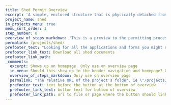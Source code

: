 ```yaml
---
title: Shed Permit Overview
excerpt: 'A simple, enclosed structure that is physically detached from your house and will be used for storage'
project_name: shed
in_projects_menu: true
menu_sort_order: 1
step_number: 0
overview_of_steps_markdown: 'This is a preview to the permitting process for sheds and can be used as a checklist throughout your project. The cost for permitting a shed starts at $584.48, if your shed will be less than 1750 square feet in size. This cost includes the plan review, the permit itself, and inspections.'
permalink: /projects/shed/
prefooter_text: "Looking for all the applications and forms you might need for permitting a shed? We've got you covered."
prefooter_link_text: Download all shed documents
prefooter_link_path:
_comments:
  excerpt: Shows up on homepage. Only use on overview page
  in_menu: Should this show up in the header navigation and homepage? Only use on overview page
  overview_of_steps_markdown: Only use on overview page
  permalink: "The relative URL of the project's folder, ie \"/projects/project-folder/\". Only use on overview page"
  prefooter_text: text before the button at the bottom of overview
  prefooter_link_text: button text for bottom of overview
  prefooter_link_path: url to file or page where the button should link
---
```



